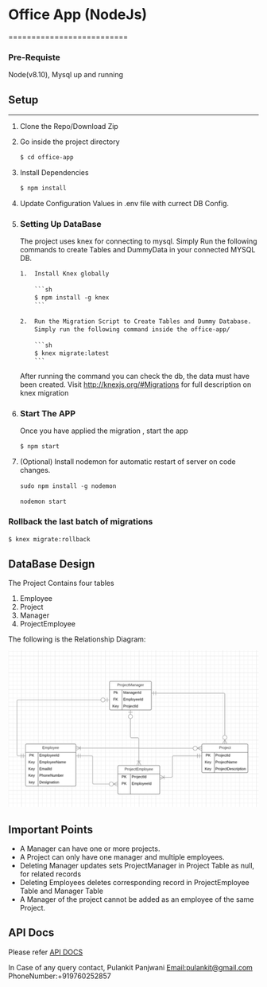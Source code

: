 # Office App (NodeJs)

==========================

### Pre-Requiste

Node(v8.10), Mysql up and running

## Setup

---

1.  Clone the Repo/Download Zip

2.  Go inside the project directory

    ```sh
    $ cd office-app
    ```

3.  Install Dependencies

    ```sh
    $ npm install
    ```

4.  Update Configuration Values in .env file with currect DB Config.

5.  ### Setting Up DataBase

    The project uses knex for connecting to mysql.
    Simply Run the following commands to create Tables and DummyData in your connected MYSQL DB.

        1.  Install Knex globally

            ```sh
            $ npm install -g knex
            ```

        2.  Run the Migration Script to Create Tables and Dummy Database.
            Simply run the following command inside the office-app/

            ```sh
            $ knex migrate:latest
            ```

    After running the command you can check the db, the data must have been created.
    Visit http://knexjs.org/#Migrations for full description on knex migration

6)  ### Start The APP

    Once you have applied the migration , start the app

    ```sh
    $ npm start
    ```

7)  (Optional) Install nodemon for automatic restart of server on code changes.

    `sudo npm install -g nodemon`

    `nodemon start`

### Rollback the last batch of migrations

```sh
$ knex migrate:rollback
```

## DataBase Design

The Project Contains four tables

1.  Employee
2.  Project
3.  Manager
4.  ProjectEmployee

The following is the Relationship Diagram:

![ERD Office App](./image/ERD-1.png)

## Important Points

- A Manager can have one or more projects.
- A Project can only have one manager and multiple employees.
- Deleting Manager updates sets ProjectManager in Project Table as null, for related records
- Deleting Employees deletes corresponding record in ProjectEmployee Table and Manager Table
- A Manager of the project cannot be added as an employee of the same Project.

## API Docs

Please refer [API DOCS](./APIDOC.MD)

In Case of any query contact,
Pulankit Panjwani
[Email:pulankit@gmail.com](mailto:pulankit@gmail.com)
PhoneNumber:+919760252857
